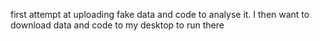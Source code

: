 first attempt at uploading fake data and code to analyse it. I then want to download data and code to my desktop to run there
